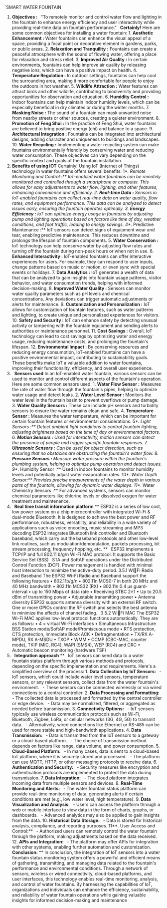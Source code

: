 `SMART WATER FOUNTAIN
1. **Objectives :**
` `"To remotely monitor and control water flow and lighting in the
fountain to enhance energy efficiency and user interactivity while providing real-time
data on fountain performance."
` `**Certainly!** Here are some common objectives for installing a water fountain:
1\. **Aesthetic Enhancement :** Water fountains can enhance the visual appeal of a
space, providing a focal point or decorative element in gardens, parks, or public
areas.
2\. **Relaxation and Tranquility** **:** Fountains can create a peaceful atmosphere
with the sound of flowing water, offering a place for relaxation and stress relief.
3\. **Improved Air Quality :** In certain environments, fountains can help improve air
quality by releasing negative ions, which can have a positive impact on health.
4\. **Temperature Regulation :** In outdoor settings, fountains can help cool the
surrounding area, making it more comfortable for people to enjoy the outdoors in hot
weather.
5\. **Wildlife Attraction :** Water features can attract birds and other wildlife,
contributing to biodiversity and providing opportunities for observation and
education.
6\. **Humidity Control :** Indoor fountains can help maintain indoor humidity levels,
which can be especially beneficial in dry climates or during the winter months.
7\. **Masking Noise :** The sound of a fountain can mask unwanted noise from nearby
streets or other sources, creating a quieter environment.
8\. **Promotion of Feng Shui :** In the practice of Feng Shui, water fountains are
believed to bring positive energy (chi) and balance to a space.
9\. **Architectural Integration :** Fountains can be integrated into architectural
designs, adding character and uniqueness to buildings and landscapes.
10\. **Water Recycling** **:** Implementing a water recycling system can make
fountains environmentally friendly by conserving water and reducing water consumption.
These objectives can vary depending on the specific context and goals of the fountain
installation.
1. **Benefits of using IOT**
Certainly! Using IoT (Internet of Things) technology in water fountains offers several
benefits:
1\**. Remote Monitoring and Control :** IoT-enabled water fountains can be remotely
monitored and controlled through a smartphone or computer. This allows for easy
adjustments to water flow, lighting, and other features, enhancing convenience and
efficiency.
2\. **Real-time Data :** Sensors in IoT-enabled fountains can collect real-time data
on water quality, flow rates, and equipment performance. This data can be analyzed to
detect issues early, ensuring the fountain operates optimally.
3\. **Energy Efficiency :** IoT can optimize energy usage in fountains by adjusting
pump and lighting operations based on factors like time of day, weather conditions,
and foot traffic, leading to energy savings.
4\**. Predictive Maintenance :** IoT sensors can detect signs of equipment wear and
tear, enabling predictive maintenance. This reduces downtime and prolongs the lifespan
of fountain components.
5\. **Water Conservation :** IoT technology can help conserve water by adjusting flow
rates and turning off the fountain during non-peak hours or when not in use.
6\. **Enhanced Interactivity :** IoT-enabled fountains can offer interactive
experiences for users. For example, they can respond to user inputs, change patterns
based on music or motion, or even sync with special events or holidays.
7\. **Data Analytics :** IoT generates a wealth of data that can be analyzed to gain
insights into fountain usage patterns, visitor behavior, and water consumption trends,
helping with informed decision-making.
8\. **Improved Water Quality :** Sensors can monitor water quality parameters such as
pH levels and chemical concentrations. Any deviations can trigger automatic
adjustments or alerts for maintenance.
9\. **Customization and Personalization :** IoT allows for customization of fountain
features, such as water patterns and lighting, to create unique and personalized
experiences for visitors.
10\. **Safety and Security :** IoT can enhance safety by detecting unusual activity or
tampering with the fountain equipment and sending alerts to authorities or maintenance
personnel.
11\. **Cost Savings :** Overall, IoT technology can lead to cost savings by optimizing
water and energy usage, reducing maintenance costs, and prolonging the fountain's
lifespan.
12\. **Environmental Impact :** By conserving resources and reducing energy
consumption, IoT-enabled fountains can have a positive environmental impact,
contributing to sustainability goals.
These benefits make IoT a valuable addition to water fountains, improving their
functionality, efficiency, and overall user experience.
1. ` `**Sensors used**
In an IoT-enabled water fountain, various sensors can be used to monitor and control
different aspects of the fountain's operation. Here are some common sensors used:
1\. **Water Flow Sensor :** Measures the rate of water flow through the fountain's
pipes, helping to optimize water usage and detect leaks.
2\. **Water Level Sensor :** Monitors the water level in the fountain basin to prevent
overflows or pump damage.
3\. **Water Quality Sensors :** These can include pH sensors and turbidity sensors to
ensure the water remains clean and safe.
4\. **Temperature Sensor :** Measures the water temperature, which can be important
for certain fountain features or environmental considerations.
5\**. Light Sensors :** Detect ambient light conditions to control fountain lighting,
adjusting brightness based on the time of day or environmental factors.
6\. **Motion Sensors :** Used for interactivity, motion sensors can detect the
presence of people and trigger specific fountain responses.
7\. **Ultrasonic Sensors :** Can be used for object detection, such as ensuring that
no obstacles are obstructing the fountain's water flow.
8\. **Pressure Sensors :** Measure water pressure within the fountain's plumbing
system, helping to optimize pump operation and detect issues.
9\**. Humidity Sensor :** Used in indoor fountains to monitor humidity levels and
potentially adjust water evaporation rates.
10\**. Water Depth Sensor:** Provides precise measurements of the water depth in
various parts of the fountain, allowing for dynamic water displays.
11\**. Water Chemistry Sensors :** For advanced systems, sensors can monitor chemical
parameters like chlorine levels or dissolved oxygen for water treatment and
maintenance.
1. ` `**Real time transit information platform** 
**
ESP32 is a series of low cost, low power system on a chip microcontroller with
integrated Wi-Fi & dual-mode Bluetooth. It is designed to achieve the best power and
RF performance, robustness, versatility, and reliability in a wide variety of
applications such as voice encoding, music streaming and MP3 decoding
ESP32 integrates Bluetooth link controller and Bluetooth baseband, which carry out the
baseband protocols and other low-level link routines, such as modulation/demodulation,
packets processing, bit stream processing, frequency hopping, etc.
**
` `ESP32 implements a TCP/IP and full 802.11 b/g/n Wi-Fi MAC protocol.
It supports the Basic Service Set (BSS)
` `STA and SoftAP operations under the Distributed Control Function (DCF).
Power management is handled with
minimal host interaction to minimize the active-duty period.
3\.5.1 WiFi Radio and Baseband
The ESP32 Wi-Fi Radio and Baseband support the following features
• 802.11b/g/n
• 802.11n MCS0-7 in both 20 MHz and 40 MHz bandwidth
• 802.11n MCS32 (RX)
• 802.11n 0.4 µs guard-interval
• up to 150 Mbps of data rate
• Receiving STBC 2×1
• Up to 20.5 dBm of transmitting power
• Adjustable transmitting power
• Antenna diversity
ESP32 supports antenna diversity with an external RF switch. One or more GPIOs control
the RF switch
and selects the best antenna to minimize the effects of channel fading.
` `3.5.2 WiFi MAC
The ESP32 Wi-Fi MAC applies low-level protocol functions automatically. They are as
follows:
• 4 × virtual Wi-Fi interfaces
• Simultaneous Infrastructure BSS Station mode/SoftAP mode/Promiscuous mode
• RTS protection, CTS protection, Immediate Block ACK
• Defragmentation
• TX/RX A-MPDU, RX A-MSDU
• TXOP
• WMM
• CCMP (CBC-MAC, counter mode), TKIP (MIC, RC4), WAPI (SMS4), WEP (RC4) and CRC
• Automatic beacon monitoring (hardware TSF)
1. ` `**Integration approach** 
**
` `IoT sensors can send data to a water fountain status platform through various
methods and protocols, depending on the specific implementation and requirements.
Here's a simplified overview of the process:
1\. **Data Collection by IoT Sensors:**
` `- IoT sensors, which could include water level sensors, temperature sensors, or
any relevant sensors, collect data from the water fountain's environment.
` `- These sensors can be connected wirelessly or via wired connections to a central
controller.
2\. **Data Processing and Formatting:**
` `- The collected data is processed and formatted by the central controller or edge
device.
` `- Data may be normalized, filtered, or aggregated as needed before transmission.
3\. **Connectivity Options:**
` `- IoT sensors typically use wireless communication protocols such as Wi-Fi,
Bluetooth, Zigbee, LoRa, or cellular networks (3G, 4G, 5G) to transmit data.
` `- Alternatively, wired connections like Ethernet or RS-485 can be used for more
stable and high-bandwidth applications.
4\. **Data Transmission:**
` `- Data is transmitted from the IoT sensors to a gateway or a cloud-based
platform.
` `- The choice of transmission method depends on factors like range, data volume,
and power consumption.
5\. **Cloud-Based Platform:**
` `- In many cases, data is sent to a cloud-based IoT platform, where it is securely
stored and processed.
` `- The platform can use MQTT, HTTP, or other messaging protocols to receive data.
6\. **Authentication and Security:**
` `- Security measures like encryption and authentication protocols are implemented
to protect the data during transmission.
7\. **Data Integration:**
` `- The cloud platform integrates incoming data from multiple sensors and devices.
8\. **Real-Time Monitoring and Alerts:**
` `- The water fountain status platform can provide real-time monitoring of data,
generating alerts if certain conditions are met (e.g., low water level, high
temperature).
9\. **Data Visualization and Analysis**:
` `- Users can access the platform through a web or mobile interface to view data in
the form of charts, graphs, or dashboards.
` `- Advanced analytics may also be applied to gain insights from the data.
10\. **Historical Data Storage:**
` `- Data is stored for historical analysis, compliance, and reporting purposes.
11\**. User Access and Control:**
` `- Authorized users can remotely control the water fountain through the platform,
making adjustments based on the data received.
12\. **APIs and Integration:**
` `- The platform may offer APIs for integration with other systems, enabling
further automation and customization.
**Conclusion:**
** In conclusion, the integration of IoT sensors into a water
fountain status monitoring system offers a powerful and efficient means of gathering,
transmitting, and managing data related to the fountain's performance and
environmental conditions. Through a network of sensors, wireless or wired
connectivity, cloud-based platforms, and user interfaces, this technology enables
real-time monitoring, analysis, and control of water fountains. By harnessing the
capabilities of IoT, organizations and individuals can enhance the efficiency,
sustainability, and reliability of water fountain operations while gaining valuable
insights for informed decision-making and maintenance
